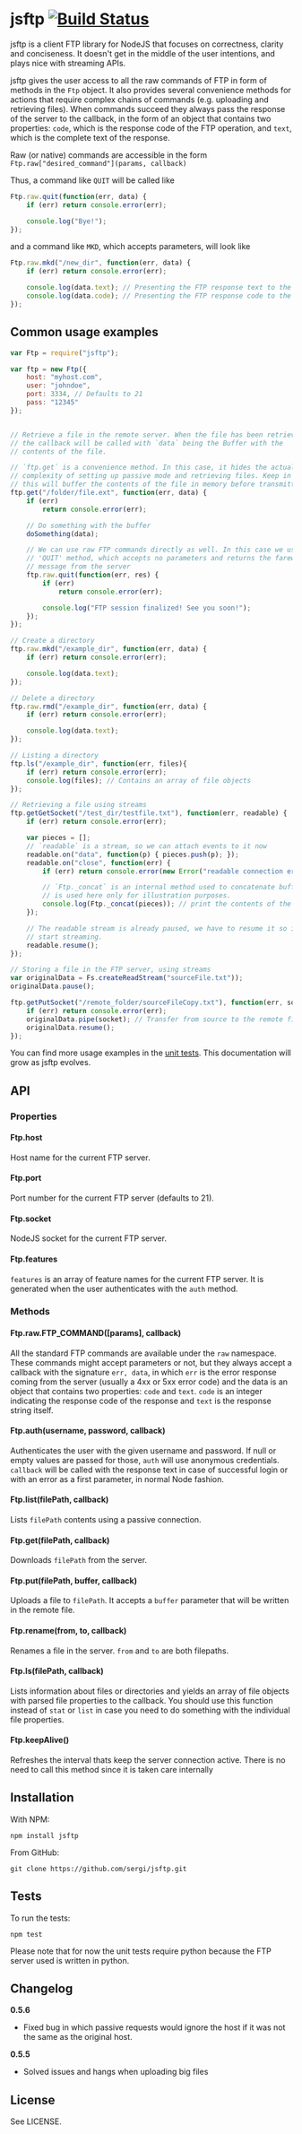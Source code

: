 jsftp [![Build Status](https://secure.travis-ci.org/sergi/jsftp.png)](http://travis-ci.org/sergi/jsftp)
=====

jsftp is a client FTP library for NodeJS that focuses on correctness, clarity and conciseness. It doesn't get in the middle of the user intentions, and plays nice with streaming APIs.

jsftp gives the user access to all the raw commands of FTP in form of methods in the `Ftp` object. It also provides several convenience methods for actions that require complex chains of commands (e.g. uploading and retrieving files). When commands succeed they always pass the response of the server to the callback, in the form of an object that contains two properties: `code`, which is the response code of the FTP operation, and `text`, which is the complete text of the response.

Raw (or native) commands are accessible in the form `Ftp.raw["desired_command"](params, callback)`

Thus, a command like `QUIT` will be called like

```javascript
Ftp.raw.quit(function(err, data) {
    if (err) return console.error(err);

    console.log("Bye!");
});
```

and a command like `MKD`, which accepts parameters, will look like

```javascript
Ftp.raw.mkd("/new_dir", function(err, data) {
    if (err) return console.error(err);

    console.log(data.text); // Presenting the FTP response text to the user
    console.log(data.code); // Presenting the FTP response code to the user
});
```


Common usage examples
--------------

```javascript
var Ftp = require("jsftp");

var ftp = new Ftp({
    host: "myhost.com",
    user: "johndoe",
    port: 3334, // Defaults to 21
    pass: "12345"
});


// Retrieve a file in the remote server. When the file has been retrieved,
// the callback will be called with `data` being the Buffer with the
// contents of the file.

// `ftp.get` is a convenience method. In this case, it hides the actual
// complexity of setting up passive mode and retrieving files. Keep in mind that
// this will buffer the contents of the file in memory before transmitting them. For a streaming, non-buffering solution please use `getGetSocket`.
ftp.get("/folder/file.ext", function(err, data) {
    if (err)
        return console.error(err);

    // Do something with the buffer
    doSomething(data);

    // We can use raw FTP commands directly as well. In this case we use FTP
    // 'QUIT' method, which accepts no parameters and returns the farewell
    // message from the server
    ftp.raw.quit(function(err, res) {
        if (err)
            return console.error(err);

        console.log("FTP session finalized! See you soon!");
    });
});

// Create a directory
ftp.raw.mkd("/example_dir", function(err, data) {
    if (err) return console.error(err);

    console.log(data.text);
});

// Delete a directory
ftp.raw.rmd("/example_dir", function(err, data) {
    if (err) return console.error(err);

    console.log(data.text);
});

// Listing a directory
ftp.ls("/example_dir", function(err, files){
    if (err) return console.error(err);
    console.log(files); // Contains an array of file objects
});

// Retrieving a file using streams
ftp.getGetSocket("/test_dir/testfile.txt"), function(err, readable) {
    if (err) return console.error(err);

    var pieces = [];
    // `readable` is a stream, so we can attach events to it now
    readable.on("data", function(p) { pieces.push(p); });
    readable.on("close", function(err) {
        if (err) return console.error(new Error("readable connection error"));

        // `Ftp._concat` is an internal method used to concatenate buffers, it
        // is used here only for illustration purposes.
        console.log(Ftp._concat(pieces)); // print the contents of the file
    });

    // The readable stream is already paused, we have to resume it so it can
    // start streaming.
    readable.resume();
});

// Storing a file in the FTP server, using streams
var originalData = Fs.createReadStream("sourceFile.txt"));
originalData.pause();

ftp.getPutSocket("/remote_folder/sourceFileCopy.txt"), function(err, socket) {
    if (err) return console.error(err);
    originalData.pipe(socket); // Transfer from source to the remote file
    originalData.resume();
});
```

You can find more usage examples in the [unit tests](https://github.com/sergi/jsftp/blob/master/test/jsftp_test.js). This documentation
will grow as jsftp evolves.


API
---

### Properties

#### Ftp.host

Host name for the current FTP server.

#### Ftp.port

Port number for the current FTP server (defaults to 21).

#### Ftp.socket

NodeJS socket for the current FTP server.

#### Ftp.features

`features` is an array of feature names for the current FTP server. It is
generated when the user authenticates with the `auth` method.


### Methods

#### Ftp.raw.FTP_COMMAND([params], callback)
All the standard FTP commands are available under the `raw` namespace. These
commands might accept parameters or not, but they always accept a callback
with the signature `err, data`, in which `err` is the error response coming
from the server (usually a 4xx or 5xx error code) and the data is an object
that contains two properties: `code` and `text`. `code` is an integer indicating
the response code of the response and `text` is the response string itself.

#### Ftp.auth(username, password, callback)
Authenticates the user with the given username and password. If null or empty
values are passed for those, `auth` will use anonymous credentials. `callback`
will be called with the response text in case of successful login or with an
error as a first parameter, in normal Node fashion.

#### Ftp.list(filePath, callback)
Lists `filePath` contents using a passive connection.

#### Ftp.get(filePath, callback)
Downloads `filePath` from the server.

#### Ftp.put(filePath, buffer, callback)
Uploads a file to `filePath`. It accepts a `buffer` parameter that will be
written in the remote file.

#### Ftp.rename(from, to, callback)
Renames a file in the server. `from` and `to` are both filepaths.

#### Ftp.ls(filePath, callback)
Lists information about files or directories and yields an array of file objects with parsed file properties to the callback. You should use this function instead of `stat` or `list` in case you need to do something with the individual file properties.

#### Ftp.keepAlive()
Refreshes the interval thats keep the server connection active. There is no
need to call this method since it is taken care internally


Installation
------------

With NPM:

    npm install jsftp

From GitHub:

    git clone https://github.com/sergi/jsftp.git


Tests
-----

To run the tests:

    npm test

Please note that for now the unit tests require python because the FTP server
used is written in python.

Changelog
---------

**0.5.6**
- Fixed bug in which passive requests would ignore the host if it was not the
  same as the original host.

**0.5.5**
- Solved issues and hangs when uploading big files


License
-------

See LICENSE.
